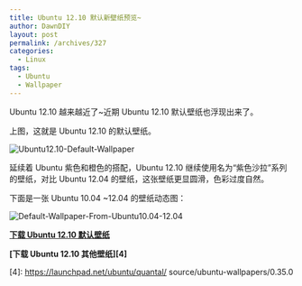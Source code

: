 ```yaml
---
title: Ubuntu 12.10 默认新壁纸预览~
author: DawnDIY
layout: post
permalink: /archives/327
categories:
  - Linux
tags:
  - Ubuntu
  - Wallpaper
---
```


Ubuntu 12.10 越来越近了~近期 Ubuntu 12.10 默认壁纸也浮现出来了。

上图，这就是 Ubuntu 12.10 的默认壁纸。

![][1]

 [1]: http://i.imgur.com/GD3w6.jpg "Ubuntu12.10-Default-Wallpaper"

延续着 Ubuntu 紫色和橙色的搭配，Ubuntu 12.10 继续使用名为“紫色沙拉”系列的壁纸，对比 Ubuntu 12.04 的壁纸，这张壁纸更显圆滑，色彩过度自然。

下面是一张 Ubuntu 10.04 ~12.04 的壁纸动态图：

![][2]

 [2]: http://i.imgur.com/z1Eso.gif "Default-Wallpaper-From-Ubuntu10.04-12.04"

**[下载 Ubuntu 12.10 默认壁纸][3]**

**[下载 Ubuntu 12.10 其他壁纸][4]**

 [3]: http://bazaar.launchpad.net/~ubuntu-art-pkg/ubuntu-wallpapers/ubuntu/download/head:/elephantskin.jpg-20070925092320-wp63xkqaf9y3tbmp-1/warty-final-ubuntu.png
 [4]: https://launchpad.net/ubuntu/quantal/ source/ubuntu-wallpapers/0.35.0

